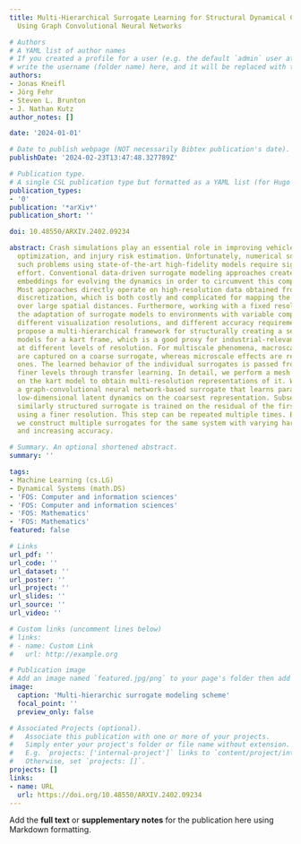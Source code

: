 ```yaml
---
title: Multi-Hierarchical Surrogate Learning for Structural Dynamical Crash Simulations
  Using Graph Convolutional Neural Networks

# Authors
# A YAML list of author names
# If you created a profile for a user (e.g. the default `admin` user at `content/authors/admin/`), 
# write the username (folder name) here, and it will be replaced with their full name and linked to their profile.
authors:
- Jonas Kneifl
- Jörg Fehr
- Steven L. Brunton
- J. Nathan Kutz
author_notes: []

date: '2024-01-01'

# Date to publish webpage (NOT necessarily Bibtex publication's date).
publishDate: '2024-02-23T13:47:48.327789Z'

# Publication type.
# A single CSL publication type but formatted as a YAML list (for Hugo requirements).
publication_types:
- '0'
publication: '*arXiv*'
publication_short: ''

doi: 10.48550/ARXIV.2402.09234

abstract: Crash simulations play an essential role in improving vehicle safety, design
  optimization, and injury risk estimation. Unfortunately, numerical solutions of
  such problems using state-of-the-art high-fidelity models require significant computational
  effort. Conventional data-driven surrogate modeling approaches create low-dimensional
  embeddings for evolving the dynamics in order to circumvent this computational effort.
  Most approaches directly operate on high-resolution data obtained from numerical
  discretization, which is both costly and complicated for mapping the flow of information
  over large spatial distances. Furthermore, working with a fixed resolution prevents
  the adaptation of surrogate models to environments with variable computing capacities,
  different visualization resolutions, and different accuracy requirements. We thus
  propose a multi-hierarchical framework for structurally creating a series of surrogate
  models for a kart frame, which is a good proxy for industrial-relevant crash simulations,
  at different levels of resolution. For multiscale phenomena, macroscale features
  are captured on a coarse surrogate, whereas microscale effects are resolved by finer
  ones. The learned behavior of the individual surrogates is passed from coarse to
  finer levels through transfer learning. In detail, we perform a mesh simplification
  on the kart model to obtain multi-resolution representations of it. We then train
  a graph-convolutional neural network-based surrogate that learns parameter-dependent
  low-dimensional latent dynamics on the coarsest representation. Subsequently, another,
  similarly structured surrogate is trained on the residual of the first surrogate
  using a finer resolution. This step can be repeated multiple times. By doing so,
  we construct multiple surrogates for the same system with varying hardware requirements
  and increasing accuracy.

# Summary. An optional shortened abstract.
summary: ''

tags:
- Machine Learning (cs.LG)
- Dynamical Systems (math.DS)
- 'FOS: Computer and information sciences'
- 'FOS: Computer and information sciences'
- 'FOS: Mathematics'
- 'FOS: Mathematics'
featured: false

# Links
url_pdf: ''
url_code: ''
url_dataset: ''
url_poster: ''
url_project: ''
url_slides: ''
url_source: ''
url_video: ''

# Custom links (uncomment lines below)
# links:
# - name: Custom Link
#   url: http://example.org

# Publication image
# Add an image named `featured.jpg/png` to your page's folder then add a caption below.
image:
  caption: 'Multi-hierarchic surrogate modeling scheme'
  focal_point: ''
  preview_only: false

# Associated Projects (optional).
#   Associate this publication with one or more of your projects.
#   Simply enter your project's folder or file name without extension.
#   E.g. `projects: ['internal-project']` links to `content/project/internal-project/index.md`.
#   Otherwise, set `projects: []`.
projects: []
links:
- name: URL
  url: https://doi.org/10.48550/ARXIV.2402.09234
---
```


Add the **full text** or **supplementary notes** for the publication here using Markdown formatting.
